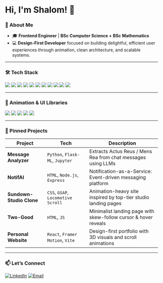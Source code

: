 # Hi, I'm Shalom! 👋

### 🌟 About Me
- 🎓 **Frontend Engineer** | **BSc Computer Science + BSc Mathematics** 
- 💻 **Design-First Developer** focused on building delightful, efficient user experiences through animation, clean architecture, and scalable systems.

---

### 🛠️ Tech Stack
<p>
  <img src="https://img.shields.io/badge/TypeScript-007ACC?style=for-the-badge&logo=typescript&logoColor=white" />
  <img src="https://img.shields.io/badge/JavaScript-F7DF1E?style=for-the-badge&logo=javascript&logoColor=black" />
  <img src="https://img.shields.io/badge/React-61DAFB?style=for-the-badge&logo=react&logoColor=black" />
  <img src="https://img.shields.io/badge/HTML5-E34F26?style=for-the-badge&logo=html5&logoColor=fff" />
  <img src="https://img.shields.io/badge/CSS3-1572B6?style=for-the-badge&logo=css3&logoColor=fff" />
  <img src="https://img.shields.io/badge/PostgreSQL-4169E1?style=for-the-badge&logo=postgresql&logoColor=fff" />
  <img src="https://img.shields.io/badge/MongoDB-47A248?style=for-the-badge&logo=mongodb&logoColor=fff" />
  <img src="https://img.shields.io/badge/Node.js-339933?style=for-the-badge&logo=nodedotjs&logoColor=white" />
  <img src="https://img.shields.io/badge/Python-3776AB?style=for-the-badge&logo=python&logoColor=white" />
  <img src="https://img.shields.io/badge/Git-F05032?style=for-the-badge&logo=git&logoColor=fff" />
  <img src="https://img.shields.io/badge/Express-000000?style=for-the-badge&logo=express&logoColor=white" />
</p>

---

### 🧩 Animation & UI Libraries

<p>
  <img src="https://img.shields.io/badge/GSAP-88CE02?style=for-the-badge&logo=greensock&logoColor=000" />
  <img src="https://img.shields.io/badge/FramerMotion-black?style=for-the-badge&logo=framer&logoColor=white" />
  <img src="https://img.shields.io/badge/LocomotiveScroll-000000?style=for-the-badge" />
  <img src="https://img.shields.io/badge/Lenis-ff69b4?style=for-the-badge" />
  <img src="https://img.shields.io/badge/SwiperJS-6332f6?style=for-the-badge&logo=swiper&logoColor=white" />
</p>

---


### 📌 Pinned Projects

| Project | Tech | Description |
|--------|------|-------------|
| **Message Analyzer** | `Python`, `Flask-ML`, `Jupyter` | Extracts Actus Reus / Mens Rea from chat messages using LLMs |
| **NotifAI** | `HTML`, `Node.js`, `Express` | Notification-as-a-Service: Event-driven messaging platform |
| **Sundown-Studio Clone** | `CSS`, `GSAP`, `Locomotive Scroll` | Animation-heavy site inspired by top-tier studio landing pages |
| **Two-Good** | `HTML`, `JS` | Minimalist landing page with skew-follow cursor & hover reveals |
| **Personal Website** | `React`, `Framer Motion`, `Vite` | Design-first portfolio with 3D visuals and scroll animations |

---


### 📫 **Let’s Connect**
[![LinkedIn](https://img.shields.io/badge/-LinkedIn-blue?style=for-the-badge&logo=Linkedin&logoColor=white)](https://linkedin.com/in/shalomjaison)
[![Email](https://img.shields.io/badge/-Email-red?style=for-the-badge&logo=gmail&logoColor=white)](mailto:shalomjaison@outlook.com)


<!--
**shalomjaison/shalomjaison** is a ✨ _special_ ✨ repository because its `README.md` (this file) appears on your GitHub profile.

Here are some ideas to get you started:

- 🔭 I’m currently working on ...
- 🌱 I’m currently learning ...
- 👯 I’m looking to collaborate on ...
- 🤔 I’m looking for help with ...
- 💬 Ask me about ...
- 📫 How to reach me: ...
- 😄 Pronouns: ...
- ⚡ Fun fact: ...
-->
